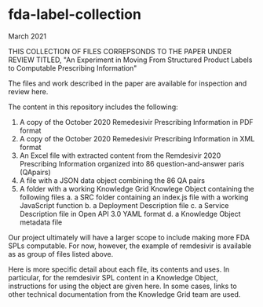 # fda-label-collection

March 2021

THIS COLLECTION OF FILES CORREPSONDS TO THE PAPER UNDER REVIEW TITLED, "An Experiment in Moving From Structured Product Labels to Computable Prescribing Information"

The files and work described in the paper are available for inspection and review here.

The content in this repository includes the following:

1. A copy of the October 2020 Remedesivir Prescribing Information in PDF format
2. A copy of the October 2020 Remedesivir Prescribing Information in XML format
3. An Excel file with extracted content from the Remdesivir 2020 Prescribing Information organized into 86 question-and-answer paris (QApairs)
4. A file with a JSON data object combining the 86 QA pairs
5. A folder with a working Knowledge Grid Knowlege Object containing the following files
      a. a SRC folder containing an index.js file with a working JavaScript function 
      b. a Deployment Description file
      c. a Service Description file in Open API 3.0 YAML format
      d. a Knowledge Object metadata file
  
  
Our project ultimately will have a larger scope to include making more FDA SPLs computable. For now, however, the example of remdesivir is available as as group of files listed above.

Here is more specific detail about each file, its contents and uses. In particular, for the remdesivir SPL content in a Knowledge Object, instructions for using the object are given here. In some cases, links to other technical documentation from the Knowledge Grid team are used. 

 
